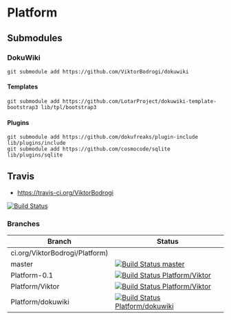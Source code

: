 # Platform

## Submodules

### DokuWiki
    git submodule add https://github.com/ViktorBodrogi/dokuwiki
#### Templates
    git submodule add https://github.com/LotarProject/dokuwiki-template-bootstrap3 lib/tpl/bootstrap3
#### Plugins
    git submodule add https://github.com/dokufreaks/plugin-include lib/plugins/include
    git submodule add https://github.com/cosmocode/sqlite lib/plugins/sqlite

## Travis

- https://travis-ci.org/ViktorBodrogi

[![Build Status](https://travis-ci.org/ViktorBodrogi/Platform.svg)](https://travis-ci.org/ViktorBodrogi/Platform)

### Branches

| Branch  | Status  |
|---|---|
ci.org/ViktorBodrogi/Platform) |
| master | [![Build Status master](https://travis-ci.org/ViktorBodrogi/Platform.svg?branch=master)](https://travis-ci.org/ViktorBodrogi/Platform) |
| Platform-0.1 | [![Build Status Platform/Viktor](https://travis-ci.org/ViktorBodrogi/Platform.svg?branch=Platform-0.1)](https://travis-ci.org/ViktorBodrogi/Platform) |
| Platform/Viktor | [![Build Status Platform/Viktor](https://travis-ci.org/ViktorBodrogi/Platform.svg?branch=Platform%2FViktor)](https://travis-ci.org/ViktorBodrogi/Platform) |
| Platform/dokuwiki | [![Build Status Platform/dokuwiki](https://travis-ci.org/ViktorBodrogi/Platform.svg?branch=Platform%2Fdokuwiki)](https://travis-ci.org/ViktorBodrogi/Platform) |
